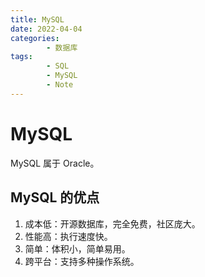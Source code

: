 ```yaml
---
title: MySQL
date: 2022-04-04
categories:
        - 数据库
tags:
        - SQL
        - MySQL
        - Note
---
```


# MySQL

MySQL 属于 Oracle。

## MySQL 的优点

1. 成本低：开源数据库，完全免费，社区庞大。
2. 性能高：执行速度快。
3. 简单：体积小，简单易用。
4. 跨平台：支持多种操作系统。

